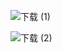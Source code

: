 ![下载 (1)](https://user-images.githubusercontent.com/81423727/170495656-0480337f-96a7-4c60-87d3-95c1e8061580.png)

![下载 (2)](https://user-images.githubusercontent.com/81423727/170505981-a5b8561c-28bc-4f1a-ae3b-71e42aacf59b.png)
